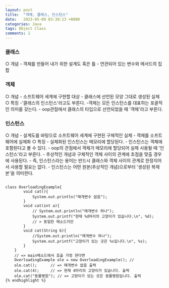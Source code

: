 ```yaml
---
layout: post
title:  "객체, 클래스, 인스턴스"
date:   2023-05-09 03:30:13 +0800
categories: Java
tags: Object Class 
comments: 1
---
```

### 클래스 <br>
○ 개념
	- 객체를 만들어 내가 위한 설계도 혹은 틀
	- 연관되어 있는 변수와 메서드의 집합
### 객체
○ 개념
	- 소프트웨어 세계에 구현할 대상
	- 클래스에 선언된 모양 그대로 생성된 실체
○ 특징
	-'클래스의 인스턴스'라고도 부른다.
	-객체는 모든 인스턴스를 대표하는 포괄적인 의미를 갖는다.
	- oop관점에서 클래스의 타입으로 선언되었을 때 '객체'라고 부른다.
### 인스턴스
○ 개념
	- 설계도를 바탕으로 소프트웨어 세계에 구현된 구체적인 실체
	- 객체를 소프트웨어에 실체화
○ 특징
	- 실체화된 인스턴스는 메모리에 할당된다.
	- 인스턴스는 객체에 포함된다고 볼 수 있다.
	- oop의 관점에서 객체가 메모리에 할당되어 실제 사용될 때 '인스턴스'라고 부른다.
	- 추상적인 개념과 구체적인 객체 사이의 관계에 초점을 맞출 경우에 사용된다.
	- 즉, 인스턴스라는 용어는 반드시 클래스와 객체 사이의 관계로 한정지어서 사용할 필요는 없다.
	- 인스턴스는 어떤 원본(추상적인 개념)으로부터 '생성된 복제본'을 의미한다.
<pre>
<code>
class OverloadingExample{
		void cat(){
			System.out.println("매개변수 없음");
    	}
    	void cat(int a){
			// System.out.println("매개변수 하나");
			System.out.printf("현재 %d마리의 고양이가 있습니다.\n", %d);
			// > 동일한 메소드지만 
    	}
    	void cat(String b){
			//System.out.println("매개변수 하나");
			System.out.printf("고양이가 있는 곳은 %s입니다.\n", %s);
    	}
	}
	// => main메소드에서 호출 가정 한다면
	OverloadingExample ole = new OverloadingExample(); // 
	ole.cat(); 		// => 매개변수 없음 출력
	ole.cat(4);		// => 현재 4마리의 고양이가 있습니다. 출력
	ole.cat("동물병원"); // => 고양이가 있는 곳은 동물병원입니다. 출력
{% endhighlight %}

